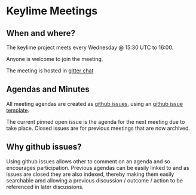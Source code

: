 # Keylime Meetings

## When and where?

The keylime project meets every Wednesday @ 15:30 UTC to 16:00. 

Anyone is welcome to join the meeting.

The meeting is hosted in [gitter chat](https://gitter.im/keylime-project/community)

## Agendas and Minutes

All meeting agendas are created as [github issues](https://github.com/keylime/meetings/issues), using an [github issue template](https://github.com/keylime/meetings/blob/master/.github/ISSUE_TEMPLATE/meeting-template.md).

The current pinned open issue is the agenda for the next meeting due to take place. Closed issues are for 
previous meetings that are now archived.

## Why github issues?

Using github issues allows other to comment on an agenda and so encourages participation. Previous agendas 
can be easily linked to and as issues are closed they are also indexed, thereby making them easily searchable
amd allowing a previous discussion / outcome / action to be referenced in later discussions.
